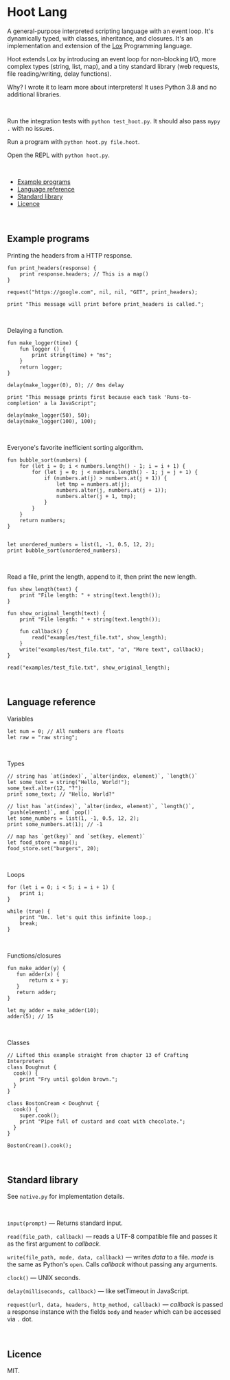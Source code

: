 # Hoot Lang

A general-purpose interpreted scripting language with an event loop. It's dynamically typed, with classes, inheritance, and closures. It's an implementation and extension of the [Lox](https://github.com/munificent/craftinginterpreters) Programming language.

Hoot extends Lox by introducing an event loop for non-blocking I/O, more complex types (string, list, map), and a tiny standard library (web requests, file reading/writing, delay functions).

Why? I wrote it to learn more about interpreters! It uses Python 3.8 and no additional libraries.

<br>

Run the integration tests with `python test_hoot.py`. It should also pass `mypy .` with no issues.

Run a program with `python hoot.py file.hoot`.

Open the REPL with `python hoot.py`.

<br>

* [Example programs](#example-programs)
* [Language reference](#language-reference)
* [Standard library](#standard-library)
* [Licence](#licence)

<br>

## Example programs

Printing the headers from a HTTP response.

```
fun print_headers(response) {
    print response.headers; // This is a map()
}

request("https://google.com", nil, nil, "GET", print_headers);

print "This message will print before print_headers is called.";
```

<br>

Delaying a function.

```
fun make_logger(time) {
    fun logger () {
        print string(time) + "ms";
    }
    return logger;
}

delay(make_logger(0), 0); // 0ms delay

print "This message prints first because each task 'Runs-to-completion' a la JavaScript";

delay(make_logger(50), 50);
delay(make_logger(100), 100);
```

<br>

Everyone's favorite inefficient sorting algorithm.

```
fun bubble_sort(numbers) {
    for (let i = 0; i < numbers.length() - 1; i = i + 1) {
        for (let j = 0; j < numbers.length() - 1; j = j + 1) {
            if (numbers.at(j) > numbers.at(j + 1)) {
                let tmp = numbers.at(j);
                numbers.alter(j, numbers.at(j + 1));
                numbers.alter(j + 1, tmp);
            }
        }
    }
    return numbers;
}


let unordered_numbers = list(1, -1, 0.5, 12, 2);
print bubble_sort(unordered_numbers);
```

<br>

Read a file, print the length, append to it, then print the new length.

```
fun show_length(text) {
    print "File length: " + string(text.length());
}

fun show_original_length(text) {
    print "File length: " + string(text.length());
    
    fun callback() {
        read("examples/test_file.txt", show_length);
    }
    write("examples/test_file.txt", "a", "More text", callback);
}

read("examples/test_file.txt", show_original_length);
```

<br>

## Language reference

Variables

```
let num = 0; // All numbers are floats
let raw = "raw string";
```

<br>

Types

```
// string has `at(index)`, `alter(index, element)`, `length()`
let some_text = string("Hello, World!");
some_text.alter(12, "?");
print some_text; // "Hello, World?"

// list has `at(index)`, `alter(index, element)`, `length()`, `push(element)`, and `pop()`
let some_numbers = list(1, -1, 0.5, 12, 2);
print some_numbers.at(1); // -1

// map has `get(key)` and `set(key, element)`
let food_store = map();
food_store.set("burgers", 20);
```

<br>

Loops

```
for (let i = 0; i < 5; i = i + 1) {
    print i;
}

while (true) {
    print "Um.. let's quit this infinite loop.;
    break;
}
```

<br>

Functions/closures

```
fun make_adder(y) {
   fun adder(x) {
       return x + y;
   }
   return adder;
}

let my_adder = make_adder(10);
adder(5); // 15
```

<br>

Classes

```
// Lifted this example straight from chapter 13 of Crafting Interpreters
class Doughnut {
  cook() {
    print "Fry until golden brown.";
  }
}

class BostonCream < Doughnut {
  cook() {
    super.cook();
    print "Pipe full of custard and coat with chocolate.";
  }
}

BostonCream().cook();
```

<br>

## Standard library

See `native.py` for implementation details.

<br>

`input(prompt)` — Returns standard input.

`read(file_path, callback)` — reads a UTF-8 compatible file and passes it as the first argument to _callback_.

`write(file_path, mode, data, callback)` — writes _data_ to a file. _mode_ is the same as Python's `open`. Calls _callback_ without passing any arguments.

`clock()` — UNIX seconds.

`delay(milliseconds, callback)` — like setTimeout in JavaScript.

`request(url, data, headers, http_method, callback)` — _callback_ is passed a response instance with the fields `body` and `header` which can be accessed via `.` dot.

<br>

## Licence

MIT.
